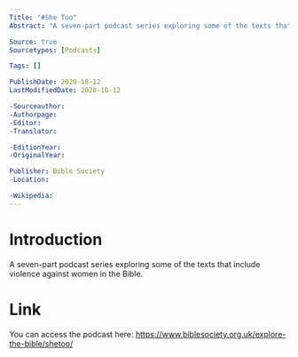 ```yaml
---
Title: "#She Too"
Abstract: "A seven-part podcast series exploring some of the texts that include violence against women in the Bible."

Source: true
Sourcetypes: [Podcasts]

Tags: []

PublishDate: 2020-10-12
LastModifiedDate: 2020-10-12

-Sourceauthor:
-Authorpage:
-Editor:
-Translator:

-EditionYear:
-OriginalYear:

Publisher: Bible Society
-Location:

-Wikipedia:
---
```

# Introduction
A seven-part podcast series exploring some of the texts that include violence against women in the Bible.

# Link
You can access the podcast here: https://www.biblesociety.org.uk/explore-the-bible/shetoo/
